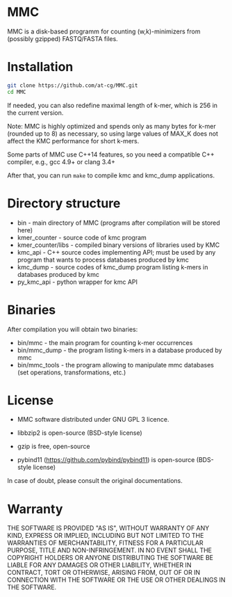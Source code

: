 MMC
=
MMC is a disk-based programm for counting (w,k)-minimizers from (possibly gzipped) FASTQ/FASTA files.

Installation
=
```sh
git clone https://github.com/at-cg/MMC.git
cd MMC
```
If needed, you can also redefine maximal length of k-mer, which is 256 in the current version.

Note: MMC is highly optimized and spends only as many bytes for k-mer (rounded up to 8) as
necessary, so using large values of MAX_K does not affect the KMC performance for short k-mers.

Some parts of MMC use C++14 features, so you need a compatible C++ compiler, e.g., gcc 4.9+ or clang 3.4+

After that, you can run ```make``` to compile kmc and kmc_dump applications.

Directory structure
=
 * bin           - main directory of MMC (programs after compilation will be stored here)
 * kmer_counter  - source code of kmc program
 * kmer_counter/libs - compiled binary versions of libraries used by KMC
 * kmc_api       - C++ source codes implementing API; must be used by any program that wants to process databases produced by kmc
 * kmc_dump      - source codes of kmc_dump program listing k-mers in databases produced by kmc
 * py_kmc_api    - python wrapper for kmc API

Binaries
=
After compilation you will obtain two binaries:
* bin/mmc - the main program for counting k-mer occurrences
* bin/mmc_dump - the program listing k-mers in a database produced by mmc
* bin/mmc_tools - the program allowing to manipulate mmc databases (set operations, transformations, etc.)


License
=
* MMC software distributed under GNU GPL 3 licence.

* libbzip2 is open-source (BSD-style license)

* gzip is free, open-source

* pybind11 (https://github.com/pybind/pybind11) is open-source (BDS-style license)

In case of doubt, please consult the original documentations.

Warranty
=
THE SOFTWARE IS PROVIDED "AS IS", WITHOUT WARRANTY OF ANY KIND, EXPRESS OR IMPLIED,
INCLUDING BUT NOT LIMITED TO THE WARRANTIES OF MERCHANTABILITY, FITNESS FOR A PARTICULAR PURPOSE,
TITLE AND NON-INFRINGEMENT. IN NO EVENT SHALL THE COPYRIGHT HOLDERS OR ANYONE DISTRIBUTING
THE SOFTWARE BE LIABLE FOR ANY DAMAGES OR OTHER LIABILITY, WHETHER IN CONTRACT, TORT OR OTHERWISE,
ARISING FROM, OUT OF OR IN CONNECTION WITH THE SOFTWARE OR THE USE OR OTHER DEALINGS IN THE SOFTWARE.

